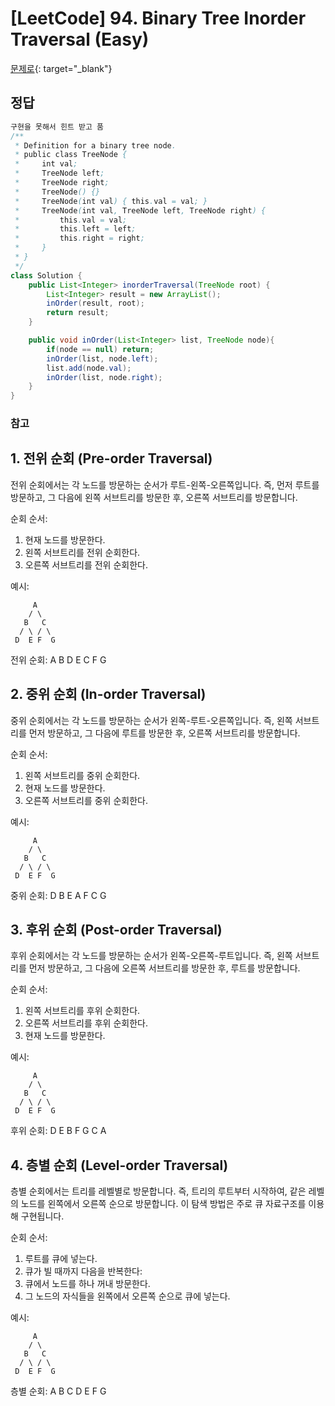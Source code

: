 # [LeetCode] 94. Binary Tree Inorder Traversal (Easy)

[문제로](https://leetcode.com/problems/binary-tree-inorder-traversal/description/){: target="_blank"} 
 
## 정답
``` java
구현을 못해서 힌트 받고 품
/**
 * Definition for a binary tree node.
 * public class TreeNode {
 *     int val;
 *     TreeNode left;
 *     TreeNode right;
 *     TreeNode() {}
 *     TreeNode(int val) { this.val = val; }
 *     TreeNode(int val, TreeNode left, TreeNode right) {
 *         this.val = val;
 *         this.left = left;
 *         this.right = right;
 *     }
 * }
 */
class Solution {
    public List<Integer> inorderTraversal(TreeNode root) {
        List<Integer> result = new ArrayList();
        inOrder(result, root);
        return result;           
    }

    public void inOrder(List<Integer> list, TreeNode node){
        if(node == null) return;
        inOrder(list, node.left);
        list.add(node.val);
        inOrder(list, node.right);
    }
}
```

### 참고
## 1. 전위 순회 (Pre-order Traversal)
전위 순회에서는 각 노드를 방문하는 순서가 루트-왼쪽-오른쪽입니다. 즉, 먼저 루트를 방문하고, 그 다음에 왼쪽 서브트리를 방문한 후, 오른쪽 서브트리를 방문합니다.

순회 순서:
1. 현재 노드를 방문한다.
2. 왼쪽 서브트리를 전위 순회한다.
3. 오른쪽 서브트리를 전위 순회한다.

예시:
```
     A
    / \
   B   C
  / \ / \
 D  E F  G
```
전위 순회: A B D E C F G

## 2. 중위 순회 (In-order Traversal)
중위 순회에서는 각 노드를 방문하는 순서가 왼쪽-루트-오른쪽입니다. 즉, 왼쪽 서브트리를 먼저 방문하고, 그 다음에 루트를 방문한 후, 오른쪽 서브트리를 방문합니다.

순회 순서:
1. 왼쪽 서브트리를 중위 순회한다.
2. 현재 노드를 방문한다.
3. 오른쪽 서브트리를 중위 순회한다.

예시:
```
     A
    / \
   B   C
  / \ / \
 D  E F  G
```
중위 순회: D B E A F C G

## 3. 후위 순회 (Post-order Traversal)
후위 순회에서는 각 노드를 방문하는 순서가 왼쪽-오른쪽-루트입니다. 즉, 왼쪽 서브트리를 먼저 방문하고, 그 다음에 오른쪽 서브트리를 방문한 후, 루트를 방문합니다.

순회 순서:
1. 왼쪽 서브트리를 후위 순회한다.
2. 오른쪽 서브트리를 후위 순회한다.
3. 현재 노드를 방문한다.

예시:
```
     A
    / \
   B   C
  / \ / \
 D  E F  G
```
후위 순회: D E B F G C A

## 4. 층별 순회 (Level-order Traversal)
층별 순회에서는 트리를 레벨별로 방문합니다. 즉, 트리의 루트부터 시작하여, 같은 레벨의 노드를 왼쪽에서 오른쪽 순으로 방문합니다. 이 탐색 방법은 주로 큐 자료구조를 이용해 구현됩니다.

순회 순서:
1. 루트를 큐에 넣는다.
2. 큐가 빌 때까지 다음을 반복한다:
3. 큐에서 노드를 하나 꺼내 방문한다.
4. 그 노드의 자식들을 왼쪽에서 오른쪽 순으로 큐에 넣는다.

예시:

```
     A
    / \
   B   C
  / \ / \
 D  E F  G
```
층별 순회: A B C D E F G